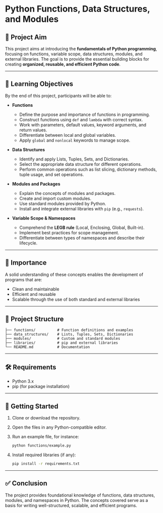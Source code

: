 # Python Functions, Data Structures, and Modules

## 🌟 Project Aim

This project aims at introducing the **fundamentals of Python programming**, focusing on functions, variable scope, data structures, modules, and external libraries.
The goal is to provide the essential building blocks for creating **organized, reusable, and efficient Python code**.

---

## 🎯 Learning Objectives

By the end of this project, participants will be able to:

* **Functions**

  * Define the purpose and importance of functions in programming.
  * Construct functions using `def` and `lambda` with correct syntax.
  * Work with parameters, default values, keyword arguments, and return values.
  * Differentiate between local and global variables.
  * Apply `global` and `nonlocal` keywords to manage scope.

* **Data Structures**

  * Identify and apply Lists, Tuples, Sets, and Dictionaries.
  * Select the appropriate data structure for different operations.
  * Perform common operations such as list slicing, dictionary methods, tuple usage, and set operations.

* **Modules and Packages**

  * Explain the concepts of modules and packages.
  * Create and import custom modules.
  * Use standard modules provided by Python.
  * Install and integrate external libraries with `pip` (e.g., `requests`).

* **Variable Scope & Namespaces**

  * Comprehend the **LEGB rule** (Local, Enclosing, Global, Built-in).
  * Implement best practices for scope management.
  * Differentiate between types of namespaces and describe their lifecycle.

---

## 🚀 Importance

A solid understanding of these concepts enables the development of programs that are:

* Clean and maintainable
* Efficient and reusable
* Scalable through the use of both standard and external libraries

---

## 📂 Project Structure

```
├── functions/          # Function definitions and examples
├── data_structures/    # Lists, Tuples, Sets, Dictionaries
├── modules/            # Custom and standard modules
├── libraries/          # pip and external libraries
└── README.md           # Documentation
```

---

## 🛠️ Requirements

* Python 3.x
* pip (for package installation)

---

## 📖 Getting Started

1. Clone or download the repository.
2. Open the files in any Python-compatible editor.
3. Run an example file, for instance:

   ```bash
   python functions/example.py
   ```
4. Install required libraries (if any):

   ```bash
   pip install -r requirements.txt
   ```

---

## ✅ Conclusion

The project provides foundational knowledge of functions, data structures, modules, and namespaces in Python.
The concepts covered serve as a basis for writing well-structured, scalable, and efficient programs.


